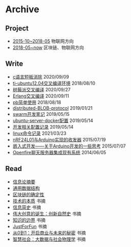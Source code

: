 # Archive

## Project

- [2015-10~2018-05](project/2015-10~2018-05.md) 物联网方向
- [2018-05~now](project/2018-05~now.md) 区块链、物联网方向

## Write

- [c语言短板消除](write/c语言短板消除.md) 2020/09/09
- [ti-ubuntu12.04交叉编译环境](write/ti-ubuntu12.04交叉编译环境.md) 2018/08/10
- [树莓派交叉编译](write/树莓派交叉编译.md) 2020/09/27
- [Erlang交叉编译](write/Erlang交叉编译.md) 2020/09/11
- [pb简单使用](write/pb简单使用.md) 2018/08/18
- [distributed-BLOB-protocol](write/distributed-BLOB-protocol.md) 2019/01/21
- [swarm开发笔记](write/swarm开发笔记.md) 2019/05/15
- [ubuntu-server-docker配置](write/ubuntu-server-docker配置.md) 2019/05/14
- [开发相关配置记录](write/开发相关配置记录.md) 2019/05/14
- [linux命令记录](write/linux命令记录.md) 2021/03/23
- [nRF24L01与Arduino实现的收发器](write/nRF24L01与Arduino实现的收发器.md) 2015/07/19
- [嵌入式开发——关于Arduino开发的一些思考](write/嵌入式开发——关于Arduino开发的一些思考.md) 2015/07/07
- [Openfire聊天服务器集成现有系统](write/Openfire聊天服务器集成现有系统.md) 2014/06/05

## Read

- [信息论摘要](read/信息论摘要.md)
- [通用数据结构](read/通用数据结构.md)
- [区块链的确定性](read/区块链的确定性.md)
- [技术的本质](read/技术的本质.md) 书摘
- [信息简史](read/信息简史.md) 书摘
- [伟大创意的诞生：创新自然史](read/伟大创意的诞生：创新自然史.md) 书摘
- [知识的边界](read/知识的边界.md) 书摘
- [JustForFun](read/JustForFun.md) 书摘
- [从0到1：开启商业与未来的秘密](read/从0到1：开启商业与未来的秘密.md) 书摘
- [智慧社会：大数据与社会物理学](read/智慧社会：大数据与社会物理学.md) 书摘

